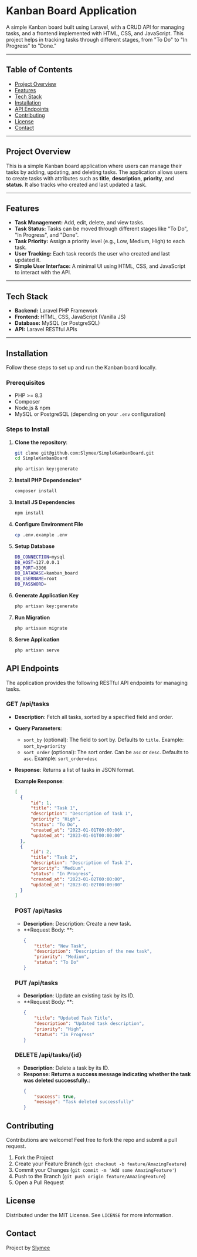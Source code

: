 # Kanban Board Application

A simple Kanban board built using Laravel, with a CRUD API for managing tasks, and a frontend implemented with HTML, CSS, and JavaScript. This project helps in tracking tasks through different stages, from "To Do" to "In Progress" to "Done."

---

## Table of Contents

- [Project Overview](#project-overview)
- [Features](#features)
- [Tech Stack](#tech-stack)
- [Installation](#installation)
- [API Endpoints](#api-endpoints)
- [Contributing](#contributing)
- [License](#license)
- [Contact](#contact)

---

## Project Overview

This is a simple Kanban board application where users can manage their tasks by adding, updating, and deleting tasks. The application allows users to create tasks with attributes such as **title**, **description**, **priority**, and **status**. It also tracks who created and last updated a task.

---

## Features

- **Task Management:** Add, edit, delete, and view tasks.
- **Task Status:** Tasks can be moved through different stages like "To Do", "In Progress", and "Done".
- **Task Priority:** Assign a priority level (e.g., Low, Medium, High) to each task.
- **User Tracking:** Each task records the user who created and last updated it.
- **Simple User Interface:** A minimal UI using HTML, CSS, and JavaScript to interact with the API.

---

## Tech Stack

- **Backend:** Laravel PHP Framework
- **Frontend:** HTML, CSS, JavaScript (Vanilla JS)
- **Database:** MySQL (or PostgreSQL)
- **API:** Laravel RESTful APIs
  
---

## Installation

Follow these steps to set up and run the Kanban board locally.

### Prerequisites

- PHP >= 8.3
- Composer
- Node.js & npm
- MySQL or PostgreSQL (depending on your `.env` configuration)

### Steps to Install

1. **Clone the repository**:

   ```bash
   git clone git@github.com:Slymee/SimpleKanbanBoard.git
   cd SimpleKanbanBoard

   php artisan key:generate
   ```
2. **Install PHP Dependencies***
   ```bash
   composer install
   ```
3. **Install JS Dependencies**
   ```bash
   npm install
   ```
4. **Configure Environment File**
   ```bash
   cp .env.example .env
   ```
5. **Setup Database**
   ```bash
   DB_CONNECTION=mysql
   DB_HOST=127.0.0.1
   DB_PORT=3306
   DB_DATABASE=kanban_board
   DB_USERNAME=root
   DB_PASSWORD=
   ```
6. **Generate Application Key**
   ```bash
   php artisan key:generate
   ``` 
7. **Run Migration**
   ```bash
   php artisaan migrate
   ``` 
8. **Serve Application**
   ```bash
   php artisan serve
   ```

## API Endpoints

The application provides the following RESTful API endpoints for managing tasks.

### **GET /api/tasks**

- **Description**: Fetch all tasks, sorted by a specified field and order.
- **Query Parameters**:
  - `sort_by` (optional): The field to sort by. Defaults to `title`. Example: `sort_by=priority`
  - `sort_order` (optional): The sort order. Can be `asc` or `desc`. Defaults to `asc`. Example: `sort_order=desc`
- **Response**: Returns a list of tasks in JSON format.

  **Example Response**:
  ```json
  [
    {
        "id": 1,
        "title": "Task 1",
        "description": "Description of Task 1",
        "priority": "High",
        "status": "To Do",
        "created_at": "2023-01-01T00:00:00",
        "updated_at": "2023-01-01T00:00:00"
    },
    {
        "id": 2,
        "title": "Task 2",
        "description": "Description of Task 2",
        "priority": "Medium",
        "status": "In Progress",
        "created_at": "2023-01-02T00:00:00",
        "updated_at": "2023-01-02T00:00:00"
    }
  ]
  ```
  
  ### **POST /api/tasks**

  - **Description**: Description: Create a new task.
  - **Request Body: **:
    ```json
    {
        "title": "New Task",
        "description": "Description of the new task",
        "priority": "Medium",
        "status": "To Do"
    }
    ```

  ### **PUT /api/tasks**

  - **Description**: Update an existing task by its ID.
  - **Request Body: **:
    ```json
    {
        "title": "Updated Task Title",
        "description": "Updated task description",
        "priority": "High",
        "status": "In Progress"
    }
    ```

  ### **DELETE /api/tasks/{id}**

  - **Description**: Delete a task by its ID.
  - **Response: Returns a success message indicating whether the task was deleted successfully.**:
    ```json
    {
        "success": true,
        "message": "Task deleted successfully"
    }

    ```

## Contributing

Contributions are welcome! Feel free to fork the repo and submit a pull request.

1. Fork the Project
2. Create your Feature Branch (`git checkout -b feature/AmazingFeature`)
3. Commit your Changes (`git commit -m 'Add some AmazingFeature'`)
4. Push to the Branch (`git push origin feature/AmazingFeature`)
5. Open a Pull Request


## License

Distributed under the MIT License. See `LICENSE` for more information.

## Contact

Project by [Slymee](https://github.com/Slymee)
